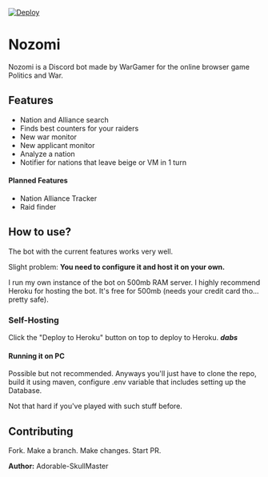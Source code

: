 [![Deploy](https://www.herokucdn.com/deploy/button.svg)](https://heroku.com/deploy)

# Nozomi

Nozomi is a Discord bot made by WarGamer for the online browser game Politics and War.

## Features

- Nation and Alliance search
- Finds best counters for your raiders
- New war monitor
- New applicant monitor
- Analyze a nation
- Notifier for nations that leave beige or VM in 1 turn

#### Planned Features

- Nation Alliance Tracker
- Raid finder

## How to use?

The bot with the current features works very well. 

Slight problem: **You need to configure it and host it on your own.**

I run my own instance of the bot on 500mb RAM server. 
I highly recommend Heroku for hosting the bot. It's free for 500mb (needs your credit card tho... pretty safe).

### Self-Hosting

Click the "Deploy to Heroku" button on top to deploy to Heroku. **_dabs_**

#### Running it on PC

Possible but not recommended. Anyways you'll just have to clone the repo, build it using 
maven, configure .env variable that includes setting up the Database.

Not that hard if you've played with such stuff before. 

## Contributing

Fork. Make a branch. Make changes. Start PR.

**Author:** Adorable-SkullMaster